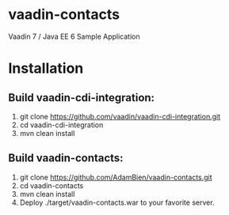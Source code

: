 vaadin-contacts
===============

Vaadin 7 / Java EE 6 Sample Application

# Installation

## Build vaadin-cdi-integration:

1. git clone https://github.com/vaadin/vaadin-cdi-integration.git
2. cd vaadin-cdi-integration
3. mvn clean install

## Build vaadin-contacts:

1. git clone https://github.com/AdamBien/vaadin-contacts.git
2. cd vaadin-contacts
3. mvn clean install
4. Deploy ./target/vaadin-contacts.war to your favorite server.
